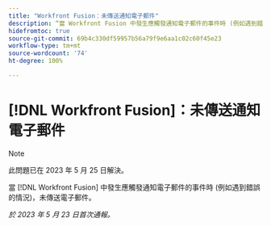 ```yaml
---
title: "Workfront Fusion：未傳送通知電子郵件"
description: “當 Workfront Fusion 中發生應觸發通知電子郵件的事件時 (例如遇到錯誤的情況)，未傳送電子郵件。”
hidefromtoc: true
source-git-commit: 69b4c330df59957b56a79f9e6aa1c02c60f45e23
workflow-type: tm+mt
source-wordcount: '74'
ht-degree: 100%

---
```



# [!DNL Workfront Fusion]：未傳送通知電子郵件

>[!NOTE]
>
>此問題已在 2023 年 5 月 25 日解決。

當 [!DNL Workfront Fusion] 中發生應觸發通知電子郵件的事件時 (例如遇到錯誤的情況)，未傳送電子郵件。

_於 2023 年 5 月 23 日首次通報。_

